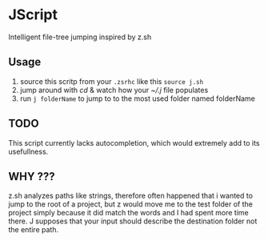 # JScript

Intelligent file-tree jumping inspired by z.sh

## Usage

1. source this scritp from your `.zsrhc` like this `source j.sh`
2. jump around with *cd* & watch how your *~/.j* file populates
3. run `j folderName` to jump to to the most used folder named folderName

## TODO

This script currently lacks autocompletion, which would extremely
add to its usefullness.

## WHY ???

z.sh analyzes paths like strings, therefore often happened that i wanted to jump to the root
of a project, but z would move me to the test folder of the project simply because
it did match the words and I had spent more time there.
J supposes that your input should describe the destination folder not the entire path.
